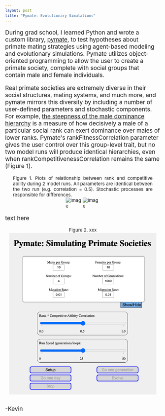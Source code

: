 ```yaml
---
layout: post
title: "Pymate: Evolutionary Simulations" 
---
```

<div>
<p style="text-align: left;font-size: calc(14px + 0.5vw);">
During grad school, I learned Python and wrote a custom library, <a href="https://github.com/kevinrosenfield/pymate/blob/master/pymate.py"  target="_blank" rel="noopener noreferrer">pymate</a>, to test hypotheses about primate mating strategies using agent-based modeling and evolutionary simulations. Pymate utilizes object-oriented programming to allow the user to create a primate society, complete with social groups that contain male and female individuals.
</p>

<p style="text-align: left;font-size: calc(14px + 0.5vw);">
Real primate societies are extremely diverse in their social structures, mating systems, and much more, and pymate mirrors this diversity by including a number of user-defined parameters and stochastic components. For example, <a href="https://onlinelibrary.wiley.com/doi/pdf/10.1002/ajp.22044?casa_token=h8NieiLkMLgAAAAA:8EZr53r3-3yBYGaDpkX-U1dYXIEFiOZ99sup9a83o9y-Wyjdt3F-mzGEC6MAatj1WxLihXyv1VCG"  target="_blank" rel="noopener noreferrer">the steepness of the male dominance hierarchy</a> is a measure of how decisively a male of a particular social rank can exert dominance over males of lower ranks. Pymate's rankFitnessCorrelation parameter gives the user control over this group-level trait, but no two model runs will produce identical hierarchies, even when rankCompetitivenessCorrelation remains the same (Figure 1).
</p>

<div style="display:flex;flex-direction:column;align-items:center;font-size: calc(10px + 0.5vw);">
  <div style="margin-left: 5%;margin-right: 5%;text-align:justify;">
  Figure 1. Plots of relationship between rank and competitive ability during 2 model runs. All parameters are identical between the two run (e.g. correlation = 0.5). Stochastic processes are responsible for differences.
  </div>
  <div style="display:flex;flex-direction:row;flex-wrap:wrap;justify-content:center;">
    <img src="/images/rankFitness_0.5a.png" alt="Image" width="47%" height=auto>
    <img src="/images/rankFitness_0.5b.png" alt="Image" width="47%" height=auto>
  </div>
</div>

<p style="text-align: left;font-size: calc(14px + 0.5vw);">
text here
</p>

<div style="display:flex;flex-direction:column;align-items:center;font-size: calc(10px + 0.5vw)">
Figure 2. xxx
  <img src="/images/pymate_app.png" alt="Image" width="95%" height=auto>
</div>

<br>

<p style="text-align: left;font-size: calc(14px + 0.5vw);">
-Kevin
</p>

</div>
